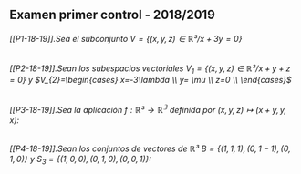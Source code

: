 ## Examen primer control - 2018/2019

###### [[P1-18-19]].Sea el subconjunto $V=\{(x,y,z) \in \mathbb{R³} / x+3y=0\}$

###### [[P2-18-19]].Sean los subespacios vectoriales $V_{1}=\{(x,y,z) \in \mathbb{R³}/ x+y+z=0\}$ y $V_{2}=\begin{cases} x=-3\lambda \\ y= \mu \\ z=0 \\ \end{cases}$

###### [[P3-18-19]].Sea la aplicación $f:\mathbb{R³}\rightarrow \mathbb{R^3}$ definida por $(x,y,z)\mapsto (x+y,y,x)$:

###### [[P4-18-19]].Sean los conjuntos de vectores de $\mathbb{R³}$ $B=\{(1,1,1),(0,1-1),(0,1,0)\}$ y $S_{3}=\{(1,0,0),(0,1,0),(0,0,1)\}$:
